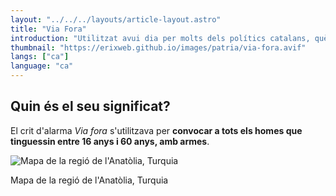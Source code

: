 ```yaml
---
layout: "../../../layouts/article-layout.astro"
title: "Via Fora"
introduction: "Utilitzat avui dia per molts dels polítics catalans, què és el que vol dir el crit de via fora?"
thumbnail: "https://erixweb.github.io/images/patria/via-fora.avif"
langs: ["ca"]
language: "ca"
---
```


## Quin és el seu significat?

El crit d'alarma _Via fora_ s'utilitzava per **convocar a tots els homes que tinguessin entre 16 anys i 60 anys, amb armes**.

<div class="w-fit">
    <img data-src="https://erixweb.github.io/images/patria/viafora.avif" alt="Mapa de la regió de l'Anatòlia, Turquia" class="h-auto" style="aspect-ratio: 199/100" />
    <p class="text-gray-500">
        Mapa de la regió de l'Anatòlia, Turquia
    </p>
</div>
